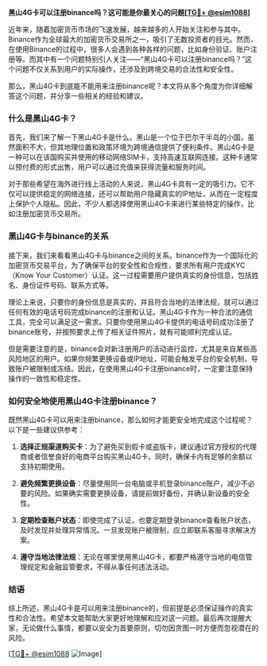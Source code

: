 **黑山4G卡可以注册binance吗？这可能是你最关心的问题[[TG💪+ @esim1088](https://t.me/s/esim1088)]**

近年来，随着加密货币市场的飞速发展，越来越多的人开始关注和参与其中。Binance作为全球最大的加密货币交易所之一，吸引了无数投资者的目光。然而，在使用Binance的过程中，很多人会遇到各种各样的问题，比如身份验证、账户注册等。而其中有一个问题特别引人关注——“黑山4G卡可以注册binance吗？”这个问题不仅关系到用户的实际操作，还涉及到跨境交易的合法性和安全性。

那么，黑山4G卡到底能不能用来注册binance呢？本文将从多个角度为你详细解答这个问题，并分享一些相关的经验和建议。

### 什么是黑山4G卡？

首先，我们来了解一下黑山4G卡是什么。黑山是一个位于巴尔干半岛的小国，虽然面积不大，但其地理位置和政策环境为跨境通信提供了便利条件。黑山4G卡是一种可以在该国购买并使用的移动网络SIM卡，支持高速互联网连接。这种卡通常以预付费的形式出售，用户可以通过充值来获得流量和服务时间。

对于那些希望在海外进行线上活动的人来说，黑山4G卡具有一定的吸引力。它不仅可以提供稳定的网络连接，还可以帮助用户隐藏真实的IP地址，从而在一定程度上保护个人隐私。因此，不少人都选择使用黑山4G卡来进行某些特定的操作，比如注册加密货币交易所。

### 黑山4G卡与binance的关系

接下来，我们来看看黑山4G卡与binance之间的关系。binance作为一个国际化的加密货币交易平台，为了确保平台的安全性和合规性，要求所有用户完成KYC（Know Your Customer）认证。这一过程需要用户提供真实的身份信息，包括姓名、身份证件号码、联系方式等。

理论上来说，只要你的身份信息是真实的，并且符合当地的法律法规，就可以通过任何有效的电话号码完成binance的注册和认证。黑山4G卡作为一种合法的通信工具，完全可以满足这一需求。只要你使用黑山4G卡提供的电话号码成功注册了binance账号，并按照要求上传了相关证件照片，就有可能顺利完成认证。

但是需要注意的是，binance会对新注册用户的活动进行监控，尤其是来自某些高风险地区的用户。如果你频繁更换设备或IP地址，可能会触发平台的安全机制，导致账户被限制或冻结。因此，在使用黑山4G卡注册binance时，一定要注意保持操作的一致性和稳定性。

### 如何安全地使用黑山4G卡注册binance？

既然黑山4G卡可以用来注册binance，那么如何才能更安全地完成这个过程呢？以下是一些建议供参考：

1. **选择正规渠道购买卡**：为了避免买到假卡或盗版卡，建议通过官方授权的代理商或者信誉良好的电商平台购买黑山4G卡。同时，确保卡内有足够的余额以支持初期使用。

2. **避免频繁更换设备**：尽量使用同一台电脑或手机登录binance账户，减少不必要的风险。如果确实需要更换设备，请提前做好备份，并确认新设备的安全性。

3. **定期检查账户状态**：即使完成了认证，也要定期登录binance查看账户状态，及时发现并处理异常情况。一旦发现账户被限制，应立即联系客服寻求解决方案。

4. **遵守当地法律法规**：无论在哪里使用黑山4G卡，都要严格遵守当地的电信管理规定和金融监管要求，不得从事任何违法活动。

### 结语

综上所述，黑山4G卡是可以用来注册binance的，但前提是必须保证操作的真实性和合法性。希望本文能帮助大家更好地理解和应对这一问题。最后再次提醒大家，无论做什么事情，都要以安全为首要原则，切勿因贪图一时方便而忽视潜在的风险。

[[TG💪+ @esim1088](https://t.me/s/esim1088) ![Image](https://i.postimg.cc/4NQfJmqS/Snipaste-2025-05-13-00-14-12.png)]